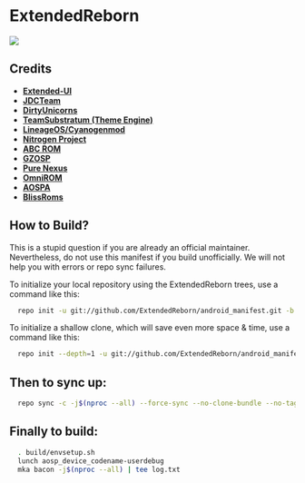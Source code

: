 ExtendedReborn
===========

<img src="https://i.imgur.com/urc7KCpr.png"> 

Credits
-------
* [**Extended-UI**](https://github.com/Extended-UI)
* [**JDCTeam**](https://github.com/AOSP-JF-MM)
* [**DirtyUnicorns**](https://github.com/DirtyUnicorns)
* [**TeamSubstratum (Theme Engine)**](https://github.com/Substratum)
* [**LineageOS/Cyanogenmod**](https://github.com/LineageOS)
* [**Nitrogen Project**](https://github.com/nitrogen-project)
* [**ABC ROM**](https://github.com/ezio84)
* [**GZOSP**](https://github.com/GZOSP)
* [**Pure Nexus**](https://github.com/PureNexusProject)
* [**OmniROM**](https://github.com/omnirom/)
* [**AOSPA**](https://github.com/aospa/)
* [**BlissRoms**](https://github.com/BlissRoms)

How to Build?
-------------

This is a stupid question if you are already an official maintainer. Nevertheless, do not use this manifest if you build unofficially. We will not help you with errors or repo sync failures.

To initialize your local repository using the ExtendedReborn trees, use a 
command like this:

```bash
  repo init -u git://github.com/ExtendedReborn/android_manifest.git -b android_10-official
```
To initialize a shallow clone, which will save even more space & time, use a command like this:

```bash
  repo init --depth=1 -u git://github.com/ExtendedReborn/android_manifest.git -b android_10-official
```
  
Then to sync up:
----------------

```bash
  repo sync -c -j$(nproc --all) --force-sync --no-clone-bundle --no-tags
```
Finally to build:
-----------------

```bash
  . build/envsetup.sh
  lunch aosp_device_codename-userdebug
  mka bacon -j$(nproc --all) | tee log.txt
```
